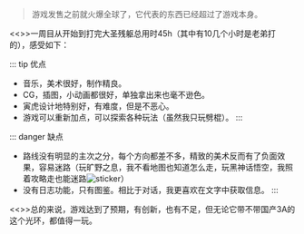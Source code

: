 >游戏发售之前就火爆全球了，它代表的东西已经超过了游戏本身。

<<>>一周目从开始到打完大圣残躯总用时45h（其中有10几个小时是老弟打的），感受如下：

::: tip 优点
* 音乐，美术很好，制作精良。
* CG，插图，小动画都很好，单独拿出来也毫不逊色。
* 寅虎设计地特别好，有难度，但是不恶心。
* 游戏可以重新加点，可以探索各种玩法（虽然我只玩劈棍）。
:::

::: danger 缺点
* 路线没有明显的主次之分，每个方向都差不多，精致的美术反而有了负面效果，容易迷路（玩旷野之息，我不看地图也知道怎么走，玩黑神话悟空，我照着攻略走也能迷路![sticker](aru/45)）
* 没有日志功能，只有图鉴。相比于对话，我更喜欢在文字中获取信息。
:::

<<>>总的来说，游戏达到了预期，有创新，也有不足，但无论它带不带国产3A的这个光环，都值得一玩。
